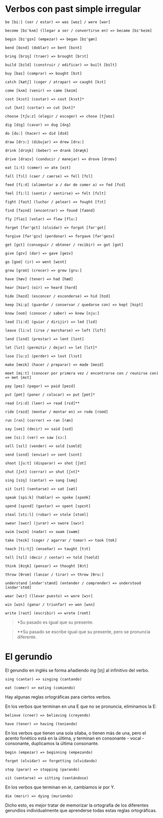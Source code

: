 # Verbos con past simple irregular

    be [bi:] (ser / estar) => was [wɑz] / were [wər]

    become [bɪ'kʌm] (llegar a ser / convertirse en) => became [bɪ'keɪm]

    begin [bɪ'gɪn] (empezar) => began [bɪ'gæn]

    bend [bɛnd] (doblar) => bent [bɛnt]

    bring [brɪŋ] (traer) => brought [brɔt]

    build [bɪld] (construir / edificar) => built [bɪlt]

    buy [baɪ] (comprar) => bought [bɔt]

    catch [kætʃ] (coger / atrapar) => caught [kɔt]

    come [kʌm] (venir) => came [keɪm]

    cost [kɔst] (costar) => cost [kɔst]*

    cut [kʌt] (cortar) => cut [kʌt]*

    choose [tʃu:z] (elegir / escoger) => chose [tʃoʊz]

    dig [dɪg] (cavar) => dug [dʌg]

    do [du:] (hacer) => did [dɪd]

    draw [drɔ:] (dibujar) => drew [dru:]

    drink [drɪŋk] (beber) => drank [dræŋk]

    drive [draɪv] (conducir / manejar) => drove [droʊv]

    eat [i:t] (comer) => ate [eɪt]

    fall [fɔl] (caer / caerse) => fell [fɛl]

    feed [fi:d] (alimentar a / dar de comer a) => fed [fɛd]

    feel [fi:l] (sentir / sentirse) => felt [fɛlt] 

    fight [faɪt] (luchar / pelear) => fought [fɔt]

    find [faɪnd] (encontrar) => found [faʊnd]

    fly [flaɪ] (volar) => flew [flu:]

    forget [fər'gɛt] (olvidar) => forgot [fər'ɡɑt]

    forgive [fər'gɪv] (perdonar) => forgave [fər'geɪv]

    get [gɛt] (conseguir / obtener / recibir) => got [gɑt]

    give [gɪv] (dar) => gave [geɪv]

    go [goʊ] (ir) => went [wɛnt]

    grow [groʊ] (crecer) => grew [gru:]

    have [hæv] (tener) => had [hæd]

    hear [hɪər] (oír) => heard [hərd]

    hide [haɪd] (esconcer / esconderse) => hid [hɪd]

    keep [ki:p] (guardar / conservar / quedarse con) => kept [kɛpt]

    know [noʊ] (conocer / saber) => knew [nju:]

    lead [li:d] (guiar / dirijir) => led [lɛd]

    leave [li:v] (irse / marcharse) => left [lɛft]

    lend [lɛnd] (prestar) => lent [lɛnt]

    let [lɛt] (permitir / dejar) => let [lɛt]*

    lose [lu:z] (perder) => lost [lɔst]

    make [meɪk] (hacer / preparar) => made [meɪd]

    meet [mi:t] (conocer por primera vez / encontrarse con / reunirse con) => met [mɛt]

    pay [peɪ] (pagar) => paid [peɪd]

    put [pʊt] (poner / colocar) => put [pʊt]*

    read [ri:d] (leer) => read [rɛd]**

    ride [raɪd] (montar / montar en) => rode [roʊd]

    run [rʌn] (correr) => ran [ræn]

    say [seɪ] (decir) => said [sɛd]

    see [si:] (ver) => saw [sɔ:]
    
    sell [sɛl] (vender) => sold [soʊld]

    send [sɛnd] (enviar) => sent [sɛnt]

    shoot [ʃu:t] (disparar) => shot [ʃɑt]

    shut [ʃʌt] (cerrar) => shut [ʃʌt]*

    sing [sɪŋ] (cantar) => sang [sæŋ]

    sit [sɪt] (sentarse) => sat [sæt]

    speak [spi:k] (hablar) => spoke [spoʊk]

    spend [spɛnd] (gastar) => spent [spɛnt]

    steal [sti:l] (robar) => stole [stoʊl]

    swear [swɛr] (jurar) => swore [swɔr] 

    swim [swɪm] (nadar) => swam [swæm]

    take [teɪk] (coger / agarrar / tomar) => took [tʊk]

    teach [ti:tʃ] (enseñar) => taught [tɔt]

    tell [tɛl] (decir / contar) => told [toʊld]

    think [θɪŋk] (pensar) => thought [θɔt]

    throw [θroʊ] (lanzar / tirar) => threw [θru:]

    understand [ʌndər'stænd] (entender / comprender) => understood [ʌndər'stʊd]

    wear [wɛr] (llevar puesto) => wore [wɔr]

    win [wɪn] (ganar / triunfar) => won [wʌn]

    write [raɪt] (escribir) => wrote [roʊt]

> *Su pasado es igual que su presente.

> **Su pasado se escribe igual que su presente, pero se pronuncia diferente.

# El gerundio

El gerundio en inglés se forma añadiendo *ing* [ɪŋ] al infinitivo del verbo.

    sing (cantar) => singing (cantando)

    eat (comer) => eating (comiendo)

Hay algunas reglas ortográficas para ciertos verbos.

En los verbos que terminan en una E que no se pronuncia, eliminamos la E:

    believe (creer) => believing (creyendo)

    have (tener) => having (teniendo)

En los verbos que tienen una sola sílaba, o tienen más de una, pero el acento fonético está en la última, 
y terminan en consonante - vocal - consonante, duplicamos la última consonante.

    begin (empezar) => beginning (empezando)

    forget (olvidar) => forgetting (olvidando)

    stop (parar) => stopping (parando)

    sit (sentarse) => sitting (sentándose)

En los verbos que terminan en *ie*, cambiamos *ie* por Y.

    die (morir) => dying (muriendo)

Dicho esto, es mejor tratar de memorizar la ortografía de los diferentes gerundios individualmente
que aprenderse todas estas reglas ortográficas.
